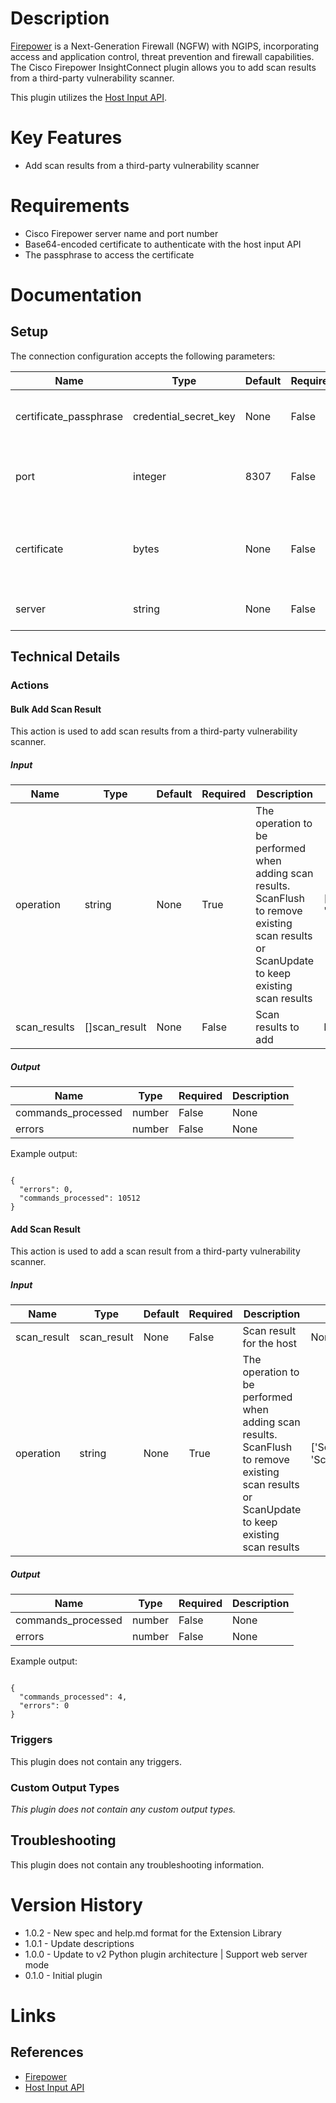 # Description

[Firepower](https://www.cisco.com/c/en_uk/products/security/firewalls/index.html) is a Next-Generation Firewall (NGFW) with NGIPS, incorporating access and application control, threat prevention and firewall capabilities.
The Cisco Firepower InsightConnect plugin allows you to add scan results from a third-party vulnerability scanner.

This plugin utilizes the [Host Input API](https://www.cisco.com/c/en/us/td/docs/security/firepower/60/api/host-input/HostInputAPIGuide.html).

# Key Features

* Add scan results from a third-party vulnerability scanner

# Requirements

* Cisco Firepower server name and port number
* Base64-encoded certificate to authenticate with the host input API
* The passphrase to access the certificate

# Documentation

## Setup

The connection configuration accepts the following parameters:

|Name|Type|Default|Required|Description|Enum|
|----|----|-------|--------|-----------|----|
|certificate_passphrase|credential_secret_key|None|False|The passphrase to access the certificate|None|
|port|integer|8307|False|Enter the port to connect to the Host Input API (Default:8307)|None|
|certificate|bytes|None|False|Base64 encoded certificate to authenticate with the host input API|None|
|server|string|None|False|Enter the address for the server|None|

## Technical Details

### Actions

#### Bulk Add Scan Result

This action is used to add scan results from a third-party vulnerability scanner.

##### Input

|Name|Type|Default|Required|Description|Enum|
|----|----|-------|--------|-----------|----|
|operation|string|None|True|The operation to be performed when adding scan results. ScanFlush to remove existing scan results or ScanUpdate to keep existing scan results|['ScanUpdate', 'ScanFlush']|
|scan_results|[]scan_result|None|False|Scan results to add|None|

##### Output

|Name|Type|Required|Description|
|----|----|--------|-----------|
|commands_processed|number|False|None|
|errors|number|False|None|

Example output:

```

{
  "errors": 0,
  "commands_processed": 10512
}

```

#### Add Scan Result

This action is used to add a scan result from a third-party vulnerability scanner.

##### Input

|Name|Type|Default|Required|Description|Enum|
|----|----|-------|--------|-----------|----|
|scan_result|scan_result|None|False|Scan result for the host|None|
|operation|string|None|True|The operation to be performed when adding scan results. ScanFlush to remove existing scan results or ScanUpdate to keep existing scan results|['ScanUpdate', 'ScanFlush']|

##### Output

|Name|Type|Required|Description|
|----|----|--------|-----------|
|commands_processed|number|False|None|
|errors|number|False|None|

Example output:

```

{
  "commands_processed": 4,
  "errors": 0
}

```

### Triggers

This plugin does not contain any triggers.

### Custom Output Types

_This plugin does not contain any custom output types._

## Troubleshooting

This plugin does not contain any troubleshooting information.

# Version History

* 1.0.2 - New spec and help.md format for the Extension Library
* 1.0.1 - Update descriptions
* 1.0.0 - Update to v2 Python plugin architecture | Support web server mode
* 0.1.0 - Initial plugin

# Links

## References

* [Firepower](https://www.cisco.com/c/en_uk/products/security/firewalls/index.html)
* [Host Input API](https://www.cisco.com/c/en/us/td/docs/security/firepower/60/api/host-input/HostInputAPIGuide.html)


